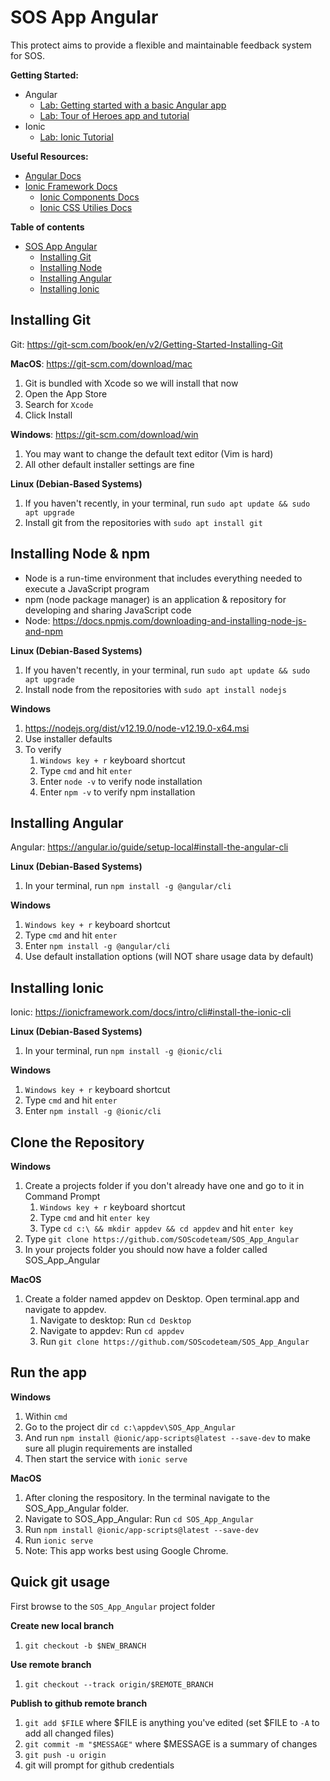 # SOS App Angular

This protect aims to provide a flexible and maintainable feedback system for SOS.

**Getting Started:**
- Angular
    - [Lab:  Getting started with a basic Angular app ](https://angular.io/start)
    - [Lab: Tour of Heroes app and tutorial](https://angular.io/tutorial)
- Ionic
    - [Lab: Ionic Tutorial](https://ionicframework.com/docs/v3/intro/tutorial/)

**Useful Resources:**
- [Angular Docs](https://angular.io/docs)
- [Ionic Framework Docs](https://ionicframework.com/docs)
    - [Ionic Components Docs](https://ionicframework.com/docs/components)
    - [Ionic CSS Utilies Docs](https://ionicframework.com/docs/layout/css-utilities)

**Table of contents**
- [SOS App Angular](#sos-app-angular)
    - [Installing Git](#installing-git)
    - [Installing Node](#installing-node)
    - [Installing Angular](#installing-angular)
    - [Installing Ionic](#installing-ionic)

## Installing Git
Git: https://git-scm.com/book/en/v2/Getting-Started-Installing-Git

**MacOS**: https://git-scm.com/download/mac
1. Git is bundled with Xcode so we will install that now
2. Open the App Store
3. Search for `Xcode`
4. Click Install

**Windows**: https://git-scm.com/download/win
1. You may want to change the default text editor (Vim is hard)
1. All other default installer settings are fine

**Linux (Debian-Based Systems)**
1. If you haven't recently, in your terminal, run `sudo apt update && sudo apt upgrade`
2. Install git from the repositories with `sudo apt install git`

## Installing Node & npm
- Node is a run-time environment that includes everything needed to execute a JavaScript program
- npm (node package manager) is an application & repository for developing and sharing JavaScript code
- Node: https://docs.npmjs.com/downloading-and-installing-node-js-and-npm

**Linux (Debian-Based Systems)**
1. If you haven't recently, in your terminal, run `sudo apt update && sudo apt upgrade`
2. Install node from the repositories with `sudo apt install nodejs`

**Windows**
1. https://nodejs.org/dist/v12.19.0/node-v12.19.0-x64.msi
1. Use installer defaults
1. To verify
    1. `Windows key + r` keyboard shortcut
    1. Type `cmd` and hit `enter`
    1. Enter `node -v` to verify node installation
    1. Enter `npm -v` to verify npm installation

## Installing Angular
Angular: https://angular.io/guide/setup-local#install-the-angular-cli

**Linux (Debian-Based Systems)**
1. In your terminal, run `npm install -g @angular/cli`

**Windows**
1. `Windows key + r` keyboard shortcut
1. Type `cmd` and hit `enter`
1. Enter `npm install -g @angular/cli`
1. Use default installation options (will NOT share usage data by default)

## Installing Ionic
Ionic: https://ionicframework.com/docs/intro/cli#install-the-ionic-cli

**Linux (Debian-Based Systems)**
1. In your terminal, run `npm install -g @ionic/cli`

**Windows**
1. `Windows key + r` keyboard shortcut
1. Type `cmd` and hit `enter`
1. Enter `npm install -g @ionic/cli`

## Clone the Repository

**Windows**
1. Create a projects folder if you don't already have one and go to it in Command Prompt
    1. `Windows key + r` keyboard shortcut
    1. Type `cmd` and hit `enter key`
    1. Type `cd c:\ && mkdir appdev && cd appdev` and hit `enter key`
1. Type `git clone https://github.com/SOScodeteam/SOS_App_Angular`
1. In your projects folder you should now have a folder called SOS_App_Angular

**MacOS**
1. Create a folder named appdev on Desktop. Open terminal.app and navigate to appdev.  
    1. Navigate to desktop: Run `cd Desktop`
    1. Navigate to appdev: Run `cd appdev`
    1. Run `git clone https://github.com/SOScodeteam/SOS_App_Angular`

## Run the app

**Windows**
1. Within `cmd`
1. Go to the project dir `cd c:\appdev\SOS_App_Angular`
1. And run `npm install @ionic/app-scripts@latest --save-dev` to make sure all plugin requirements are installed
1. Then start the service with `ionic serve`

**MacOS**
1. After cloning the respository.  In the terminal navigate to the SOS_App_Angular folder.
1. Navigate to SOS_App_Angular: Run `cd SOS_App_Angular`
1. Run `npm install @ionic/app-scripts@latest --save-dev`
1. Run `ionic serve`
1. Note: This app works best using Google Chrome.

## Quick git usage

First browse to the `SOS_App_Angular` project folder

**Create new local branch**
1. `git checkout -b $NEW_BRANCH`

**Use remote branch**
1. `git checkout --track origin/$REMOTE_BRANCH`

**Publish to github remote branch**
1. `git add $FILE` where $FILE is anything you've edited (set $FILE to `-A` to add all changed files)
1. `git commit -m "$MESSAGE"` where $MESSAGE is a summary of changes
1. `git push -u origin`
1. git will prompt for github credentials
